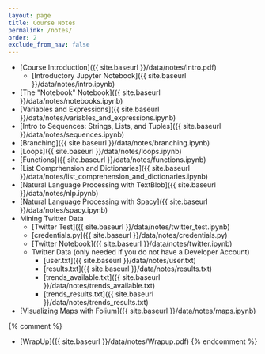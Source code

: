```yaml
---
layout: page
title: Course Notes 
permalink: /notes/
order: 2
exclude_from_nav: false
---
```


* [Course Introduction]({{ site.baseurl }}/data/notes/Intro.pdf)
    * [Introductory Jupyter Notebook]({{ site.baseurl }}/data/notes/intro.ipynb)
* [The "Notebook" Notebook]({{ site.baseurl }}/data/notes/notebooks.ipynb)
* [Variables and Expressions]({{ site.baseurl }}/data/notes/variables_and_expressions.ipynb)
* [Intro to Sequences: Strings, Lists, and Tuples]({{ site.baseurl }}/data/notes/sequences.ipynb)
* [Branching]({{ site.baseurl }}/data/notes/branching.ipynb)
* [Loops]({{ site.baseurl }}/data/notes/loops.ipynb)
* [Functions]({{ site.baseurl }}/data/notes/functions.ipynb)
* [List Comprhension and Dictionaries]({{ site.baseurl }}/data/notes/list_comprehension_and_dictionaries.ipynb)
* [Natural Language Processing with TextBlob]({{ site.baseurl }}/data/notes/nlp.ipynb)
* [Natural Language Processing with Spacy]({{ site.baseurl }}/data/notes/spacy.ipynb)
* Mining Twitter Data
    * [Twitter Test]({{ site.baseurl }}/data/notes/twitter_test.ipynb)
    * [credentials.py]({{ site.baseurl }}/data/notes/credentials.py)
    * [Twitter Notebook]({{ site.baseurl }}/data/notes/twitter.ipynb)
    * Twitter Data (only needed if you do not have a Developer Account)
        * [user.txt]({{ site.baseurl }}/data/notes/user.txt)
        * [results.txt]({{ site.baseurl }}/data/notes/results.txt)
        * [trends_available.txt]({{ site.baseurl }}/data/notes/trends_available.txt)
        * [trends_results.txt]({{ site.baseurl }}/data/notes/trends_results.txt)
* [Visualizing Maps with Folium]({{ site.baseurl }}/data/notes/maps.ipynb)

{% comment %}
* [WrapUp]({{ site.baseurl }}/data/notes/Wrapup.pdf) 
{% endcomment %}
    
